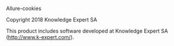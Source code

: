 Allure-cookies

Copyright 2018 Knowledge Expert SA

This product includes software developed at
Knowledge Expert SA (http://www.k-expert.com/).
